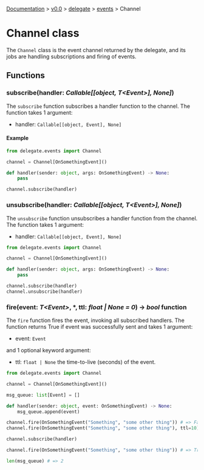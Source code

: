 [Documentation](/docs/documentation.md) >
 [v0.0](/docs/0.0/version.md) >
  [delegate](/docs/0.0/delegate/module.md) >
   [events](/docs/0.0/delegate/events/module.md) >
    Channel

# Channel class

The `Channel` class is the event channel returned by the delegate, and its jobs are handling subscriptions and firing of events.

## Functions

### subscribe(handler: _Callable[[object, T\<Event>], None]_)

The `subscribe` function subscribes a handler function to the channel. The function takes 1 argument:
- handler: `Callable[[object, Event], None]`

#### Example
```python
from delegate.events import Channel

channel = Channel[OnSomethingEvent]()

def handler(sender: object, args: OnSomethingEvent) -> None:
    pass

channel.subscribe(handler)
```


### unsubscribe(handler: _Callable[[object, T\<Event>], None]_)
The `unsubscribe` function unsubscribes a handler function from the channel. The function takes 1 argument:
- handler: `Callable[[object, Event], None]`

```python
from delegate.events import Channel

channel = Channel[OnSomethingEvent]()

def handler(sender: object, args: OnSomethingEvent) -> None:
    pass

channel.subscribe(handler)
channel.unsubscribe(handler)
```

### fire(event: _T\<Event>_, *, ttl: _float | None = 0_) -> _bool_ function
The `fire` function fires the event, invoking all subscribed handlers. The function returns True if event was successfully sent and takes 1 argument:
- event: `Event`

and 1 optional keyword argument:
- ttl: `float | None` the time-to-live (seconds) of the event.

```python
from delegate.events import Channel

channel = Channel[OnSomethingEvent]()

msg_queue: list[Event] = []

def handler(sender: object, event: OnSomethingEvent) -> None:
    msg_queue.append(event)

channel.fire(OnSomethingEvent("Something", "some other thing")) # => False
channel.fire(OnSomethingEvent("Something", "some other thing"), ttl=10) # => False - event stays in queue and will be sent if subcrribed to within 10 seconds though

channel.subscribe(handler)

channel.fire(OnSomethingEvent("Something", "some other thing")) # => True

len(msg_queue) # => 2
```
